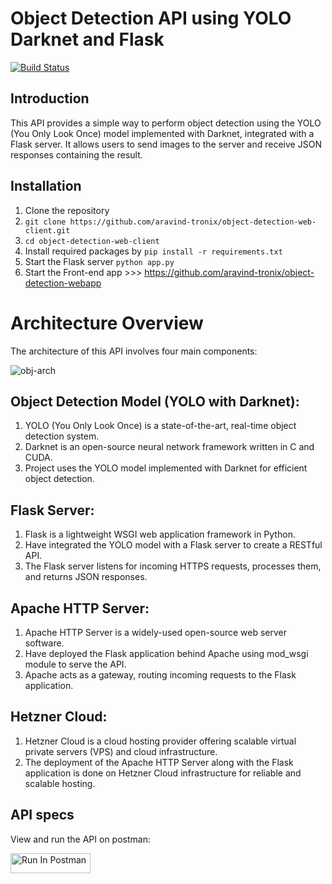 # Object Detection API using YOLO Darknet and Flask
[![Build Status](https://travis-ci.org/joemccann/dillinger.svg?branch=master)](https://travis-ci.org/joemccann/dillinger)

## Introduction
This API provides a simple way to perform object detection using the YOLO (You Only Look Once) model implemented with Darknet, integrated with a Flask server. It allows users to send images to the server and receive JSON responses containing the result.

## Installation

1. Clone the repository 
2. `git clone https://github.com/aravind-tronix/object-detection-web-client.git`
3. `cd object-detection-web-client`
4. Install required packages by `pip install -r requirements.txt`
5. Start the Flask server `python app.py`
6. Start the Front-end app >>> https://github.com/aravind-tronix/object-detection-webapp

# Architecture Overview
The architecture of this API involves four main components:

![obj-arch](https://github.com/aravind-tronix/object-detection-web-client/assets/37391678/3a0b4d87-61a2-4a68-bd42-7f1c3dc99a36)


## Object Detection Model (YOLO with Darknet):
1. YOLO (You Only Look Once) is a state-of-the-art, real-time object detection system.
2. Darknet is an open-source neural network framework written in C and CUDA.
3. Project uses the YOLO model implemented with Darknet for efficient object detection.

## Flask Server:
1. Flask is a lightweight WSGI web application framework in Python.
2. Have integrated the YOLO model with a Flask server to create a RESTful API.
3. The Flask server listens for incoming HTTPS requests, processes them, and returns JSON responses.

## Apache HTTP Server:
1. Apache HTTP Server is a widely-used open-source web server software.
2. Have deployed the Flask application behind Apache using mod_wsgi module to serve the API.
3. Apache acts as a gateway, routing incoming requests to the Flask application.

## Hetzner Cloud:
1. Hetzner Cloud is a cloud hosting provider offering scalable virtual private servers (VPS) and cloud infrastructure.
2. The deployment of the Apache HTTP Server along with the Flask application is done on Hetzner Cloud infrastructure for reliable and scalable hosting.

## API specs
View and run the API on postman:

[<img src="https://run.pstmn.io/button.svg" alt="Run In Postman" style="width: 128px; height: 32px;">](https://god.gw.postman.com/run-collection/19731308-de809fbb-ad07-41e6-a467-1dbdddec0ee8?action=collection%2Ffork&source=rip_markdown&collection-url=entityId%3D19731308-de809fbb-ad07-41e6-a467-1dbdddec0ee8%26entityType%3Dcollection%26workspaceId%3D23622230-6743-4c78-a275-9fda74fadd74)
